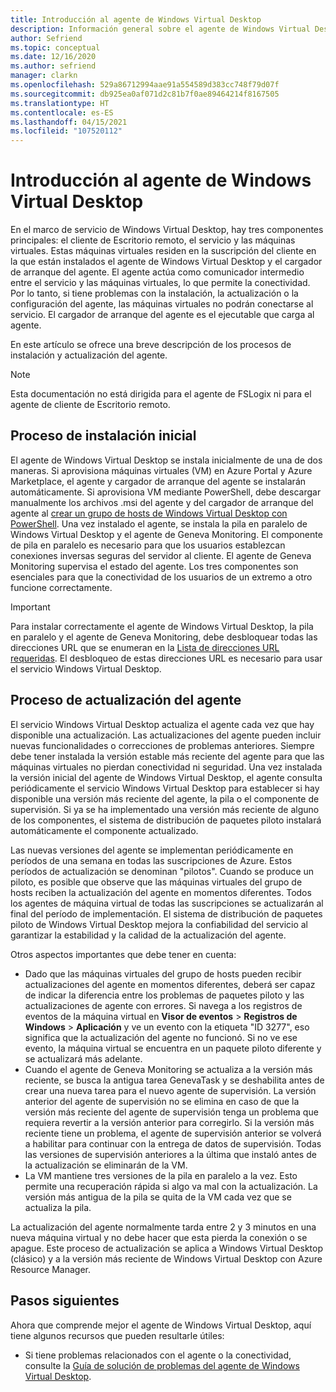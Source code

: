 ```yaml
---
title: Introducción al agente de Windows Virtual Desktop
description: Información general sobre el agente de Windows Virtual Desktop y los procesos de actualización.
author: Sefriend
ms.topic: conceptual
ms.date: 12/16/2020
ms.author: sefriend
manager: clarkn
ms.openlocfilehash: 529a86712994aae91a554589d383cc748f79d07f
ms.sourcegitcommit: db925ea0af071d2c81b7f0ae89464214f8167505
ms.translationtype: HT
ms.contentlocale: es-ES
ms.lasthandoff: 04/15/2021
ms.locfileid: "107520112"
---
```

# <a name="get-started-with-the-windows-virtual-desktop-agent"></a>Introducción al agente de Windows Virtual Desktop

En el marco de servicio de Windows Virtual Desktop, hay tres componentes principales: el cliente de Escritorio remoto, el servicio y las máquinas virtuales. Estas máquinas virtuales residen en la suscripción del cliente en la que están instalados el agente de Windows Virtual Desktop y el cargador de arranque del agente. El agente actúa como comunicador intermedio entre el servicio y las máquinas virtuales, lo que permite la conectividad. Por lo tanto, si tiene problemas con la instalación, la actualización o la configuración del agente, las máquinas virtuales no podrán conectarse al servicio. El cargador de arranque del agente es el ejecutable que carga al agente. 

En este artículo se ofrece una breve descripción de los procesos de instalación y actualización del agente.

>[!NOTE]
>Esta documentación no está dirigida para el agente de FSLogix ni para el agente de cliente de Escritorio remoto.


## <a name="initial-installation-process"></a>Proceso de instalación inicial

El agente de Windows Virtual Desktop se instala inicialmente de una de dos maneras. Si aprovisiona máquinas virtuales (VM) en Azure Portal y Azure Marketplace, el agente y cargador de arranque del agente se instalarán automáticamente. Si aprovisiona VM mediante PowerShell, debe descargar manualmente los archivos .msi del agente y del cargador de arranque del agente al [crear un grupo de hosts de Windows Virtual Desktop con PowerShell](create-host-pools-powershell.md#register-the-virtual-machines-to-the-windows-virtual-desktop-host-pool). Una vez instalado el agente, se instala la pila en paralelo de Windows Virtual Desktop y el agente de Geneva Monitoring. El componente de pila en paralelo es necesario para que los usuarios establezcan conexiones inversas seguras del servidor al cliente. El agente de Geneva Monitoring supervisa el estado del agente. Los tres componentes son esenciales para que la conectividad de los usuarios de un extremo a otro funcione correctamente.

>[!IMPORTANT]
>Para instalar correctamente el agente de Windows Virtual Desktop, la pila en paralelo y el agente de Geneva Monitoring, debe desbloquear todas las direcciones URL que se enumeran en la [Lista de direcciones URL requeridas](safe-url-list.md#virtual-machines). El desbloqueo de estas direcciones URL es necesario para usar el servicio Windows Virtual Desktop.

## <a name="agent-update-process"></a>Proceso de actualización del agente

El servicio Windows Virtual Desktop actualiza el agente cada vez que hay disponible una actualización. Las actualizaciones del agente pueden incluir nuevas funcionalidades o correcciones de problemas anteriores. Siempre debe tener instalada la versión estable más reciente del agente para que las máquinas virtuales no pierdan conectividad ni seguridad. Una vez instalada la versión inicial del agente de Windows Virtual Desktop, el agente consulta periódicamente el servicio Windows Virtual Desktop para establecer si hay disponible una versión más reciente del agente, la pila o el componente de supervisión. Si ya se ha implementado una versión más reciente de alguno de los componentes, el sistema de distribución de paquetes piloto instalará automáticamente el componente actualizado.

Las nuevas versiones del agente se implementan periódicamente en períodos de una semana en todas las suscripciones de Azure. Estos períodos de actualización se denominan "pilotos". Cuando se produce un piloto, es posible que observe que las máquinas virtuales del grupo de hosts reciben la actualización del agente en momentos diferentes. Todos los agentes de máquina virtual de todas las suscripciones se actualizarán al final del período de implementación. El sistema de distribución de paquetes piloto de Windows Virtual Desktop mejora la confiabilidad del servicio al garantizar la estabilidad y la calidad de la actualización del agente.


Otros aspectos importantes que debe tener en cuenta:

- Dado que las máquinas virtuales del grupo de hosts pueden recibir actualizaciones del agente en momentos diferentes, deberá ser capaz de indicar la diferencia entre los problemas de paquetes piloto y las actualizaciones de agente con errores. Si navega a los registros de eventos de la máquina virtual en **Visor de eventos** > **Registros de Windows** > **Aplicación** y ve un evento con la etiqueta "ID 3277", eso significa que la actualización del agente no funcionó. Si no ve ese evento, la máquina virtual se encuentra en un paquete piloto diferente y se actualizará más adelante.
- Cuando el agente de Geneva Monitoring se actualiza a la versión más reciente, se busca la antigua tarea GenevaTask y se deshabilita antes de crear una nueva tarea para el nuevo agente de supervisión. La versión anterior del agente de supervisión no se elimina en caso de que la versión más reciente del agente de supervisión tenga un problema que requiera revertir a la versión anterior para corregirlo. Si la versión más reciente tiene un problema, el agente de supervisión anterior se volverá a habilitar para continuar con la entrega de datos de supervisión. Todas las versiones de supervisión anteriores a la última que instaló antes de la actualización se eliminarán de la VM.
- La VM mantiene tres versiones de la pila en paralelo a la vez. Esto permite una recuperación rápida si algo va mal con la actualización. La versión más antigua de la pila se quita de la VM cada vez que se actualiza la pila.

La actualización del agente normalmente tarda entre 2 y 3 minutos en una nueva máquina virtual y no debe hacer que esta pierda la conexión o se apague. Este proceso de actualización se aplica a Windows Virtual Desktop (clásico) y a la versión más reciente de Windows Virtual Desktop con Azure Resource Manager.

## <a name="next-steps"></a>Pasos siguientes

Ahora que comprende mejor el agente de Windows Virtual Desktop, aquí tiene algunos recursos que pueden resultarle útiles:

- Si tiene problemas relacionados con el agente o la conectividad, consulte la [Guía de solución de problemas del agente de Windows Virtual Desktop](troubleshoot-agent.md).
